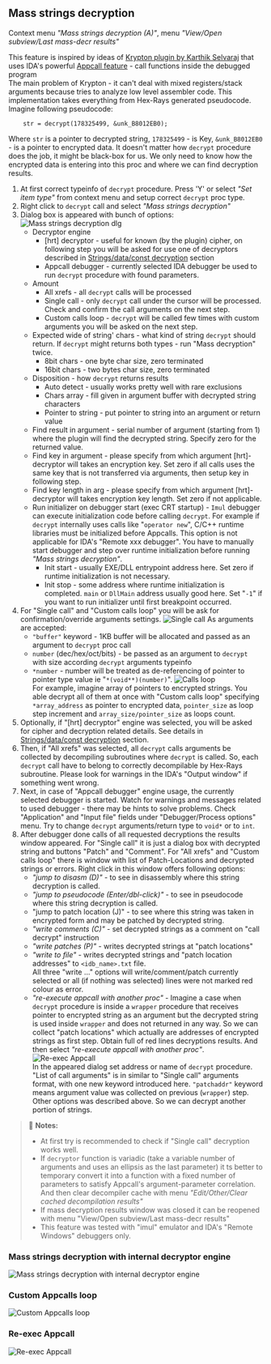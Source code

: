 ## Mass strings decryption
Context menu *"Mass strings decryption (A)"*, menu *"View/Open subview/Last mass-decr results"*

This feature is inspired by ideas of [Krypton plugin by Karthik Selvaraj](https://www.hex-rays.com/contests/2012/Krypton_2012_Hex-Rays_Contest.zip) that uses IDA's powerful [Appcall feature](https://hex-rays.com/wp-content/uploads/2019/12/debugging_appcall.pdf) - call functions inside the debugged program  
The main problem of Krypton - it can't deal with mixed registers/stack arguments because tries to analyze low level assembler code. This implementation takes everything from Hex-Rays generated pseudocode.  
Imagine following pseudocode:
```
    str = decrypt(178325499, &unk_B8012EB0);
```
  Where `str` is a pointer to decrypted string, `178325499` - is Key, `&unk_B8012EB0` - is a pointer to encrypted data. It doesn't matter how `decrypt` procedure does the job, it might be black-box for us. We only need to know how the encrypted data is entering into this proc and where we can find decryption results.
1. At first correct typeinfo of `decrypt` procedure. Press 'Y' or select *"Set item type"* from context menu and setup correct `decrypt` proc type.
2. Right click to `decrypt` call and select *"Mass strings decryption"*
3. Dialog box is appeared with bunch of options:![Mass strings decryption dlg](appcall-dlg.png)
	* Decryptor engine
      - [hrt] decryptor  - useful for known (by the plugin) cipher, on following step you will be asked for use one of decryptors described in [Strings/data/const decryption](decr.md) section
      - Appcall debugger - currently selected IDA debugger be used to run `decrypt` procedure with found parameters.
	* Amount
      - All xrefs - all `decrypt` calls will be processed
      - Single call  - only `decrypt` call under the cursor will be processed. Check and confirm the call arguments on the next step.
      - Custom calls loop - `decrypt` will be called few times with custom arguments you will be asked on the next step.
	* Expected wide of string' chars - what kind of string `decrypt` should return. If `decrypt` might returns both types - run "Mass decryption" twice.
      - 8bit chars - one byte char size, zero terminated
      - 16bit chars - two bytes char size, zero terminated
	* Disposition - how `decrypt` returns results
      - Auto detect - usually works pretty well with rare exclusions
      - Chars array - fill given in argument buffer with decrypted string characters
      - Pointer to string - put pointer to string into an argument or return value
	* Find result in argument - serial number of argument (starting from 1) where the plugin will find the decrypted string. Specify zero for the returned value.
	* Find key in argument - please specify from which argument [hrt]-decryptor will takes an encryption key. Set zero if all calls uses the same key that is not transferred via arguments, then setup key in following step.
	* Find key length in arg - please specify from which argument [hrt]-decryptor will takes encryption key length. Set zero if not applicable.
	* Run initializer on debugger start (exec CRT startup) - `Imul` debugger can execute initialization code before calling `decrypt`. For example if `decrypt` internally uses calls like "`operator new`", C/C++ runtime libraries must be initialized before Appcalls. This option is not applicable for IDA's "Remote xxx debugger". You have to manually start debugger and step over runtime initialization before running *"Mass strings decryption"*.
      - Init start - usually EXE/DLL entrypoint address here. Set zero if runtime initialization is not necessary.
      - Init stop - some address where runtime initialization is completed. `main` or `DllMain` address usually good here. Set "`-1`" if you want to run initializer until first breakpoint occurred.
4. For "Single call" and "Custom calls loop" you will be ask for confirmation/override arguments settings. ![Single call](appcall-dlg1.png)
As arguments are accepted:
	* `"buffer"` keyword - 1KB buffer will be allocated and passed as an argument to `decrypt` proc call
	* `number` (dec/hex/oct/bits) - be passed as an argument to `decrypt` with size according `decrypt` arguments typeinfo
	* `*number` - number will be treated as de-referencing of pointer to pointer type value ie "`*(void**)(number)`". ![Calls loop](appcall-dlgL.png)  
For example, imagine array of pointers to encrypted strings. You able decrypt all of them at once with "Custom calls loop" specifying `*array_address` as pointer to encrypted data, `pointer_size` as loop step increment and `array_size/pointer_size` as loops count.
5. Optionally, if "[hrt] decryptor" engine was selected, you will be asked for cipher and decryption related details. See details in [Strings/data/const decryption](decr.md) section.
6. Then, if "All xrefs" was selected, all `decrypt` calls arguments be collected by decompiling subroutines where `decrypt` is called. So, each `decrypt` call have to belong to correctly decompilable by Hex-Rays subroutine. Please look for warnings in the IDA's "Output window" if something went wrong.
7. Next, in case of "Appcall debugger" engine usage, the currently selected debugger is started. Watch for warnings and messages related to used debugger - there may be hints to solve problems. Check "Application" and "Input file" fields under "Debugger/Process options" menu. Try to change `decrypt` arguments/return type to `void*` or to `int`.
8. After debugger done calls of all requested decryptions the results window appeared. For "Single call" it is just a dialog box with decrypted string and buttons "Patch" and "Comment". For "All xrefs" and "Custom calls loop" there is window with list of Patch-Locations and decrypted strings or errors. Right click in this window offers following options:
	* *"jump to disasm (D)"* - to see in disassembly where this string decryption is called.
	* *"jump to pseudocode (Enter/dbl-click)"* - to see in pseudocode where this string decryption is called.
	* "jump to patch location (J)" - to see where this string was taken in encrypted form and may be patched by decrypted string.
	* *"write comments (C)"* - set decrypted strings as a comment on "call decrypt" instruction
	* *"write patches (P)"* - writes decrypted strings at "patch locations"
	* *"write to file"*  - writes decrypted strings and "patch location addresses" to `<idb_name>.txt` file.  
	All three "write ..." options will write/comment/patch currently selected or all (if nothing was selected) lines were not marked red colour as error.
	* *"re-execute appcall with another proc"* - Imagine a case when `decrypt` procedure is inside a `wrapper` procedure that receives pointer to encrypted string as an argument but the decrypted string is used inside `wrapper` and does not returned in any way. So we can collect "patch locations" which actually are addresses of encrypted strings as first step. Obtain full of red lines decryptions results. And then select *"re-execute appcall with another proc"*.
![Re-exec Appcall](appcall-dlgR.png)  
In the appeared dialog set address or name of `decrypt` procedure. "List of call arguments" is in similar to "Single call" arguments format, with one new keyword introduced here. `"patchaddr"` keyword means argument value was collected on previous (`wrapper`) step. Other options was described above. So we can decrypt another portion of strings.

>📝 **Notes:**
> - At first try is recommended to check if "Single call" decryption works well.
> - If `decryptor` function is variadic (take a variable number of arguments and uses an ellipsis as the last parameter) it ts better to temporary convert it into a function with a fixed number of parameters to satisfy Appcall's  argument-parameter correlation. And then clear decompiler cache with menu *"Edit/Other/Clear cached decompilation results"*
> - If mass decryption results window was closed it can be reopened with menu  "View/Open subview/Last mass-decr results"
> - This feature was tested with "imul" emulator and IDA's "Remote Windows" debuggers only.

### Mass strings decryption with internal decryptor engine
![Mass strings decryption with internal decryptor engine](appcall-int.gif)

### Custom Appcalls loop
![Custom Appcalls loop](appcall-loop.gif)

### Re-exec Appcall
![Re-exec Appcall](appcall-reexec.gif)
